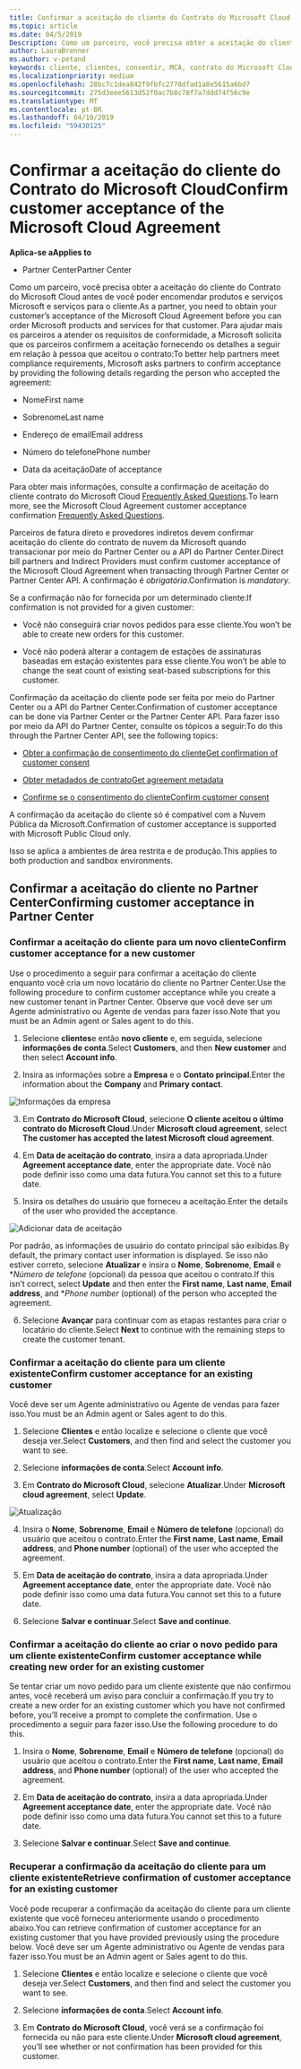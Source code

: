 ```yaml
---
title: Confirmar a aceitação do cliente do Contrato do Microsoft Cloud | Partner Center
ms.topic: article
ms.date: 04/5/2019
Description: Como um parceiro, você precisa obter a aceitação do cliente do Contrato do Microsoft Cloud antes de você poder encomendar produtos e serviços Microsoft e serviços para o cliente. A melhor ajuda parceiros atende aos requisitos de conformidade, a Microsoft solicita parceiros para confirmar a aceitação fornecendo determinados detalhes sobre a pessoa que aceitou o contrato.
author: LauraBrenner
ms.author: v-petand
keywords: cliente, clientes, consentir, MCA, contrato do Microsoft Cloud, modelos de contrato do cliente
ms.localizationpriority: medium
ms.openlocfilehash: 28bc7c1dea842f9fbfc2778dfad1a8e5615a6bd7
ms.sourcegitcommit: 275d3eee5613d52f0ac7b8c78f7a7ddd74f56c9e
ms.translationtype: MT
ms.contentlocale: pt-BR
ms.lasthandoff: 04/10/2019
ms.locfileid: "59430125"
---
```

# <a name="confirm-customer-acceptance-of-the-microsoft-cloud-agreement"></a><span data-ttu-id="e8c00-105">Confirmar a aceitação do cliente do Contrato do Microsoft Cloud</span><span class="sxs-lookup"><span data-stu-id="e8c00-105">Confirm customer acceptance of the Microsoft Cloud Agreement</span></span>

**<span data-ttu-id="e8c00-106">Aplica-se a</span><span class="sxs-lookup"><span data-stu-id="e8c00-106">Applies to</span></span>**
-  <span data-ttu-id="e8c00-107">Partner Center</span><span class="sxs-lookup"><span data-stu-id="e8c00-107">Partner Center</span></span>

<span data-ttu-id="e8c00-108">Como um parceiro, você precisa obter a aceitação do cliente do Contrato do Microsoft Cloud antes de você poder encomendar produtos e serviços Microsoft e serviços para o cliente.</span><span class="sxs-lookup"><span data-stu-id="e8c00-108">As a partner, you need to obtain your customer’s acceptance of the Microsoft Cloud Agreement before you can order Microsoft products and services for that customer.</span></span> <span data-ttu-id="e8c00-109">Para ajudar mais os parceiros a atender os requisitos de conformidade, a Microsoft solicita que os parceiros confirmem a aceitação fornecendo os detalhes a seguir em relação à pessoa que aceitou o contrato:</span><span class="sxs-lookup"><span data-stu-id="e8c00-109">To better help partners meet compliance requirements, Microsoft asks partners to confirm acceptance by providing the following details regarding the person who accepted the agreement:</span></span> 

-   <span data-ttu-id="e8c00-110">Nome</span><span class="sxs-lookup"><span data-stu-id="e8c00-110">First name</span></span>

-   <span data-ttu-id="e8c00-111">Sobrenome</span><span class="sxs-lookup"><span data-stu-id="e8c00-111">Last name</span></span>

-   <span data-ttu-id="e8c00-112">Endereço de email</span><span class="sxs-lookup"><span data-stu-id="e8c00-112">Email address</span></span>

-   <span data-ttu-id="e8c00-113">Número do telefone</span><span class="sxs-lookup"><span data-stu-id="e8c00-113">Phone number</span></span>

-   <span data-ttu-id="e8c00-114">Data da aceitação</span><span class="sxs-lookup"><span data-stu-id="e8c00-114">Date of acceptance</span></span>

<span data-ttu-id="e8c00-115">Para obter mais informações, consulte a confirmação de aceitação do cliente contrato do Microsoft Cloud [Frequently Asked Questions](https://docs.microsoft.com/en-us/partner-center/confirm-consent-faq).</span><span class="sxs-lookup"><span data-stu-id="e8c00-115">To learn more, see the Microsoft Cloud Agreement customer acceptance confirmation [Frequently Asked Questions](https://docs.microsoft.com/en-us/partner-center/confirm-consent-faq).</span></span>

<span data-ttu-id="e8c00-116">Parceiros de fatura direto e provedores indiretos devem confirmar aceitação do cliente do contrato de nuvem da Microsoft quando transacionar por meio do Partner Center ou a API do Partner Center.</span><span class="sxs-lookup"><span data-stu-id="e8c00-116">Direct bill partners and Indirect Providers must confirm customer acceptance of the Microsoft Cloud Agreement when transacting through Partner Center or Partner Center API.</span></span> <span data-ttu-id="e8c00-117">A confirmação é *obrigatória*.</span><span class="sxs-lookup"><span data-stu-id="e8c00-117">Confirmation is *mandatory*.</span></span>

<span data-ttu-id="e8c00-118">Se a confirmação não for fornecida por um determinado cliente:</span><span class="sxs-lookup"><span data-stu-id="e8c00-118">If confirmation is not provided for a given customer:</span></span>

-   <span data-ttu-id="e8c00-119">Você não conseguirá criar novos pedidos para esse cliente.</span><span class="sxs-lookup"><span data-stu-id="e8c00-119">You won’t be able to create new orders for this customer.</span></span>

-   <span data-ttu-id="e8c00-120">Você não poderá alterar a contagem de estações de assinaturas baseadas em estação existentes para esse cliente.</span><span class="sxs-lookup"><span data-stu-id="e8c00-120">You won’t be able to change the seat count of existing seat-based subscriptions for this customer.</span></span>

<span data-ttu-id="e8c00-121">Confirmação da aceitação do cliente pode ser feita por meio do Partner Center ou a API do Partner Center.</span><span class="sxs-lookup"><span data-stu-id="e8c00-121">Confirmation of customer acceptance can be done via Partner Center or the Partner Center API.</span></span> <span data-ttu-id="e8c00-122">Para fazer isso por meio da API do Partner Center, consulte os tópicos a seguir:</span><span class="sxs-lookup"><span data-stu-id="e8c00-122">To do this through the Partner Center API, see the following topics:</span></span> 

-   [<span data-ttu-id="e8c00-123">Obter a confirmação de consentimento do cliente</span><span class="sxs-lookup"><span data-stu-id="e8c00-123">Get confirmation of customer consent</span></span>](https://docs.microsoft.com/en-us/partner-center/develop/get-confirmation-of-customer-consent)

-   [<span data-ttu-id="e8c00-124">Obter metadados de contrato</span><span class="sxs-lookup"><span data-stu-id="e8c00-124">Get agreement metadata</span></span>](https://docs.microsoft.com/en-us/partner-center/develop/get-agreement-metadata)

-   [<span data-ttu-id="e8c00-125">Confirme se o consentimento do cliente</span><span class="sxs-lookup"><span data-stu-id="e8c00-125">Confirm customer consent</span></span>](https://docs.microsoft.com/en-us/partner-center/develop/confirm-customer-consent)


<span data-ttu-id="e8c00-126">A confirmação da aceitação do cliente só é compatível com a Nuvem Pública da Microsoft.</span><span class="sxs-lookup"><span data-stu-id="e8c00-126">Confirmation of customer acceptance is supported with Microsoft Public Cloud only.</span></span>

<span data-ttu-id="e8c00-127">Isso se aplica a ambientes de área restrita e de produção.</span><span class="sxs-lookup"><span data-stu-id="e8c00-127">This applies to both production and sandbox environments.</span></span>

## <a name="confirming-customer-acceptance-in-partner-center"></a><span data-ttu-id="e8c00-128">Confirmar a aceitação do cliente no Partner Center</span><span class="sxs-lookup"><span data-stu-id="e8c00-128">Confirming customer acceptance in Partner Center</span></span>

### <a name="confirm-customer-acceptance-for-a-new-customer"></a><span data-ttu-id="e8c00-129">Confirmar a aceitação do cliente para um novo cliente</span><span class="sxs-lookup"><span data-stu-id="e8c00-129">Confirm customer acceptance for a new customer</span></span>

<span data-ttu-id="e8c00-130">Use o procedimento a seguir para confirmar a aceitação do cliente enquanto você cria um novo locatário do cliente no Partner Center.</span><span class="sxs-lookup"><span data-stu-id="e8c00-130">Use the following procedure to confirm customer acceptance while you create a new customer tenant in Partner Center.</span></span> <span data-ttu-id="e8c00-131">Observe que você deve ser um Agente administrativo ou Agente de vendas para fazer isso.</span><span class="sxs-lookup"><span data-stu-id="e8c00-131">Note that you must be an Admin agent or Sales agent to do this.</span></span>
 
1.  <span data-ttu-id="e8c00-132">Selecione **clientes**e então **novo cliente** e, em seguida, selecione **informações de conta**.</span><span class="sxs-lookup"><span data-stu-id="e8c00-132">Select **Customers**, and then **New customer** and then select **Account info**.</span></span>

2.  <span data-ttu-id="e8c00-133">Insira as informações sobre a **Empresa** e o **Contato principal**.</span><span class="sxs-lookup"><span data-stu-id="e8c00-133">Enter the information about the **Company** and **Primary contact**.</span></span>

![Informações da empresa](images/mca/mca1.png)

3.  <span data-ttu-id="e8c00-135">Em **Contrato do Microsoft Cloud**, selecione **O cliente aceitou o último contrato do Microsoft Cloud**.</span><span class="sxs-lookup"><span data-stu-id="e8c00-135">Under **Microsoft cloud agreement**, select **The customer has accepted the latest Microsoft cloud agreement**.</span></span> 

4.  <span data-ttu-id="e8c00-136">Em **Data de aceitação do contrato**, insira a data apropriada.</span><span class="sxs-lookup"><span data-stu-id="e8c00-136">Under **Agreement acceptance date**, enter the appropriate date.</span></span> <span data-ttu-id="e8c00-137">Você não pode definir isso como uma data futura.</span><span class="sxs-lookup"><span data-stu-id="e8c00-137">You cannot set this to a future date.</span></span>

5.  <span data-ttu-id="e8c00-138">Insira os detalhes do usuário que forneceu a aceitação.</span><span class="sxs-lookup"><span data-stu-id="e8c00-138">Enter the details of the user who provided the acceptance.</span></span> 

![Adicionar data de aceitação](images/mca/MCA3.png)

<span data-ttu-id="e8c00-140">Por padrão, as informações de usuário do contato principal são exibidas.</span><span class="sxs-lookup"><span data-stu-id="e8c00-140">By default, the primary contact user information is displayed.</span></span> <span data-ttu-id="e8c00-141">Se isso não estiver correto, selecione **Atualizar** e insira o **Nome**, **Sobrenome**, **Email** e \**Número de telefone* (opcional) da pessoa que aceitou o contrato.</span><span class="sxs-lookup"><span data-stu-id="e8c00-141">If this isn’t correct, select **Update** and then enter the **First name**, **Last name**, **Email address**, and \**Phone number* (optional) of the person who accepted the agreement.</span></span>

6.  <span data-ttu-id="e8c00-142">Selecione **Avançar** para continuar com as etapas restantes para criar o locatário do cliente.</span><span class="sxs-lookup"><span data-stu-id="e8c00-142">Select **Next** to continue with the remaining steps to create the customer tenant.</span></span>

### <a name="confirm-customer-acceptance-for-an-existing-customer"></a><span data-ttu-id="e8c00-143">Confirmar a aceitação do cliente para um cliente existente</span><span class="sxs-lookup"><span data-stu-id="e8c00-143">Confirm customer acceptance for an existing customer</span></span>

<span data-ttu-id="e8c00-144">Você deve ser um Agente administrativo ou Agente de vendas para fazer isso.</span><span class="sxs-lookup"><span data-stu-id="e8c00-144">You must be an Admin agent or Sales agent to do this.</span></span> 

1.  <span data-ttu-id="e8c00-145">Selecione **Clientes** e então localize e selecione o cliente que você deseja ver.</span><span class="sxs-lookup"><span data-stu-id="e8c00-145">Select **Customers**, and then find and select the customer you want to see.</span></span> 

2.  <span data-ttu-id="e8c00-146">Selecione **informações de conta**.</span><span class="sxs-lookup"><span data-stu-id="e8c00-146">Select **Account info**.</span></span>

3.  <span data-ttu-id="e8c00-147">Em **Contrato do Microsoft Cloud**, selecione **Atualizar**.</span><span class="sxs-lookup"><span data-stu-id="e8c00-147">Under **Microsoft cloud agreement**, select **Update**.</span></span>

![Atualização](images/mca/mca4.png)

4.  <span data-ttu-id="e8c00-149">Insira o **Nome**, **Sobrenome**, **Email** e **Número de telefone** (opcional) do usuário que aceitou o contrato.</span><span class="sxs-lookup"><span data-stu-id="e8c00-149">Enter the **First name**, **Last name**, **Email address**, and **Phone number** (optional) of the user who accepted the agreement.</span></span>

5.  <span data-ttu-id="e8c00-150">Em **Data de aceitação do contrato**, insira a data apropriada.</span><span class="sxs-lookup"><span data-stu-id="e8c00-150">Under **Agreement acceptance date**, enter the appropriate date.</span></span> <span data-ttu-id="e8c00-151">Você não pode definir isso como uma data futura.</span><span class="sxs-lookup"><span data-stu-id="e8c00-151">You cannot set this to a future date.</span></span>

6.  <span data-ttu-id="e8c00-152">Selecione **Salvar e continuar**.</span><span class="sxs-lookup"><span data-stu-id="e8c00-152">Select **Save and continue**.</span></span>

### <a name="confirm-customer-acceptance-while-creating-new-order-for-an-existing-customer"></a><span data-ttu-id="e8c00-153">Confirmar a aceitação do cliente ao criar o novo pedido para um cliente existente</span><span class="sxs-lookup"><span data-stu-id="e8c00-153">Confirm customer acceptance while creating new order for an existing customer</span></span>

<span data-ttu-id="e8c00-154">Se tentar criar um novo pedido para um cliente existente que não confirmou antes, você receberá um aviso para concluir a confirmação.</span><span class="sxs-lookup"><span data-stu-id="e8c00-154">If you try to create a new order for an existing customer which you have not confirmed before, you’ll receive a prompt to complete the confirmation.</span></span> <span data-ttu-id="e8c00-155">Use o procedimento a seguir para fazer isso.</span><span class="sxs-lookup"><span data-stu-id="e8c00-155">Use the following procedure to do this.</span></span> 

1.  <span data-ttu-id="e8c00-156">Insira o **Nome**, **Sobrenome**, **Email** e **Número de telefone** (opcional) do usuário que aceitou o contrato.</span><span class="sxs-lookup"><span data-stu-id="e8c00-156">Enter the **First name**, **Last name**, **Email address**, and **Phone number** (optional) of the user who accepted the agreement.</span></span>

2.  <span data-ttu-id="e8c00-157">Em **Data de aceitação do contrato**, insira a data apropriada.</span><span class="sxs-lookup"><span data-stu-id="e8c00-157">Under **Agreement acceptance date**, enter the appropriate date.</span></span> <span data-ttu-id="e8c00-158">Você não pode definir isso como uma data futura.</span><span class="sxs-lookup"><span data-stu-id="e8c00-158">You cannot set this to a future date.</span></span>

3.  <span data-ttu-id="e8c00-159">Selecione **Salvar e continuar**.</span><span class="sxs-lookup"><span data-stu-id="e8c00-159">Select **Save and continue**.</span></span>


### <a name="retrieve-confirmation-of-customer-acceptance-for-an-existing-customer"></a><span data-ttu-id="e8c00-160">Recuperar a confirmação da aceitação do cliente para um cliente existente</span><span class="sxs-lookup"><span data-stu-id="e8c00-160">Retrieve confirmation of customer acceptance for an existing customer</span></span>

<span data-ttu-id="e8c00-161">Você pode recuperar a confirmação da aceitação do cliente para um cliente existente que você forneceu anteriormente usando o procedimento abaixo.</span><span class="sxs-lookup"><span data-stu-id="e8c00-161">You can retrieve confirmation of customer acceptance for an existing customer that you have provided previously using the procedure below.</span></span> <span data-ttu-id="e8c00-162">Você deve ser um Agente administrativo ou Agente de vendas para fazer isso.</span><span class="sxs-lookup"><span data-stu-id="e8c00-162">You must be an Admin agent or Sales agent to do this.</span></span> 

1.  <span data-ttu-id="e8c00-163">Selecione **Clientes** e então localize e selecione o cliente que você deseja ver.</span><span class="sxs-lookup"><span data-stu-id="e8c00-163">Select **Customers**, and then find and select the customer you want to see.</span></span> 

2.  <span data-ttu-id="e8c00-164">Selecione **informações de conta**.</span><span class="sxs-lookup"><span data-stu-id="e8c00-164">Select **Account info**.</span></span>

3.  <span data-ttu-id="e8c00-165">Em **Contrato do Microsoft Cloud**, você verá se a confirmação foi fornecida ou não para este cliente.</span><span class="sxs-lookup"><span data-stu-id="e8c00-165">Under **Microsoft cloud agreement**, you’ll see whether or not confirmation has been provided for this customer.</span></span>

